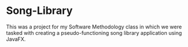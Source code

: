 # Song-Library

This was a project for my Software Methodology class in which we were tasked with creating a pseudo-functioning song library application using JavaFX.
